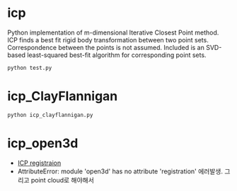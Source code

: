 # icp
Python implementation of m-dimensional Iterative Closest Point method.  ICP finds a best fit rigid body transformation between two point sets.  Correspondence between the points is not assumed. Included is an SVD-based least-squared best-fit algorithm for corresponding point sets.

```bash
python test.py
```


# icp_ClayFlannigan


```bash
python icp_clayflannigan.py
```

# icp_open3d
- [ICP registraion](http://www.open3d.org/docs/0.7.0/tutorial/Basic/icp_registration.html#point-to-point-icp)
- AttributeError: module 'open3d' has no attribute 'registration'
에러발생. 그리고 point cloud로 해야해서
